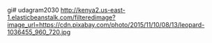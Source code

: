 gi# udagram2030
http://kenya2.us-east-1.elasticbeanstalk.com/filteredimage?image_url=https://cdn.pixabay.com/photo/2015/11/10/08/13/leopard-1036455_960_720.jpg
